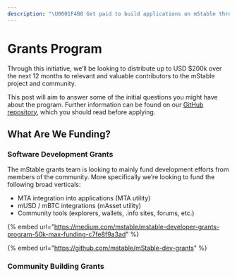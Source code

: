 ```yaml
---
description: "\U0001F4B8 Get paid to build applications on mStable through our grants programme"
---
```


# Grants Program

Through this initiative, we’ll be looking to distribute up to USD $200k over the next 12 months to relevant and valuable contributors to the mStable project and community.

This post will aim to answer some of the initial questions you might have about the program. Further information can be found on our [GitHub repository](http://github.com/mstable/dev-grants), which you should read before applying.

## What Are We Funding? <a id="7e66"></a>

### Software Development Grants

The mStable grants team is looking to mainly fund development efforts from members of the community. More specifically we’re looking to fund the following broad verticals:

* MTA integration into applications \(MTA utility\)
* mUSD / mBTC integrations \(mAsset utility\)
* Community tools \(explorers, wallets, .info sites, forums, etc.\)

{% embed url="https://medium.com/mstable/mstable-developer-grants-program-50k-max-funding-c7fe8f9a3ad" %}

{% embed url="https://github.com/mstable/mStable-dev-grants" %}

### Community Building Grants





